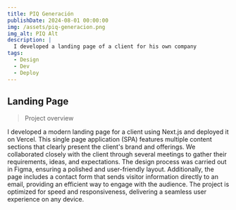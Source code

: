 ```yaml
---
title: PIQ Generación
publishDate: 2024-08-01 00:00:00
img: /assets/piq-generacion.png
img_alt: PIQ Alt
description: |
  I developed a landing page of a client for his own company
tags:
  - Design
  - Dev
  - Deploy
---
```


## Landing Page

> Project overview

I developed a modern landing page for a client using Next.js and deployed it on Vercel. This single page application (SPA) features multiple content sections that clearly present the client's brand and offerings. We collaborated closely with the client through several meetings to gather their requirements, ideas, and expectations. The design process was carried out in Figma, ensuring a polished and user-friendly layout. Additionally, the page includes a contact form that sends visitor information directly to an email, providing an efficient way to engage with the audience. The project is optimized for speed and responsiveness, delivering a seamless user experience on any device.
